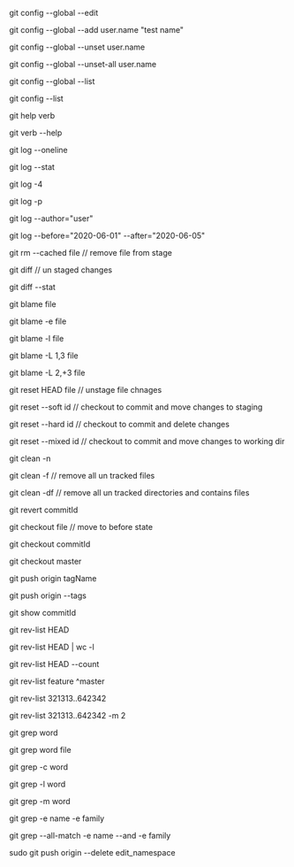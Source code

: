 git config --global --edit

git config --global --add user.name "test name"

git config --global --unset user.name 

git config --global --unset-all user.name

git config --global --list

git config --list

git help verb

git verb --help

git log --oneline

git log --stat

git log -4

git log -p

git log --author="user"

git log --before="2020-06-01"  --after="2020-06-05" 

git rm --cached file // remove file from stage

git diff // un staged changes

git diff --stat

git blame file

git blame -e file

git blame -l file

git blame -L 1,3 file

git blame -L 2,+3 file

git reset HEAD file // unstage file chnages

git reset --soft id // checkout to commit and move changes to staging

git reset --hard id // checkout to commit and delete changes

git reset --mixed id // checkout to commit and move changes to working dir


git clean -n 

git clean -f // remove all un tracked files

git clean -df // remove all un tracked directories and contains files

git revert commitId

git checkout file // move to before state

git checkout commitId

git checkout master

git push origin tagName

git push origin --tags

git show commitId

git rev-list HEAD

git rev-list HEAD | wc -l

git rev-list HEAD --count

git rev-list feature ^master

git rev-list 321313..642342

git rev-list 321313..642342 -m 2


git grep word

git grep word file

git grep -c word

git grep -l word

git grep -m word

git grep -e name -e family

git grep --all-match -e name --and -e family


sudo git push origin --delete edit_namespace
 